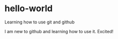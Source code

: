
# hello-world
Learning how to use git and github

I am new to github and learning how to use it. Excited!
